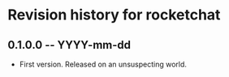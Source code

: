 # Revision history for rocketchat

## 0.1.0.0 -- YYYY-mm-dd

* First version. Released on an unsuspecting world.
